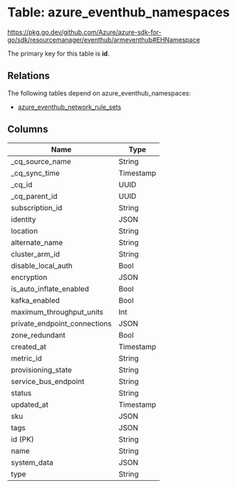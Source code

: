 # Table: azure_eventhub_namespaces

https://pkg.go.dev/github.com/Azure/azure-sdk-for-go/sdk/resourcemanager/eventhub/armeventhub#EHNamespace

The primary key for this table is **id**.

## Relations

The following tables depend on azure_eventhub_namespaces:
  - [azure_eventhub_network_rule_sets](azure_eventhub_network_rule_sets.md)

## Columns
| Name          | Type          |
| ------------- | ------------- |
|_cq_source_name|String|
|_cq_sync_time|Timestamp|
|_cq_id|UUID|
|_cq_parent_id|UUID|
|subscription_id|String|
|identity|JSON|
|location|String|
|alternate_name|String|
|cluster_arm_id|String|
|disable_local_auth|Bool|
|encryption|JSON|
|is_auto_inflate_enabled|Bool|
|kafka_enabled|Bool|
|maximum_throughput_units|Int|
|private_endpoint_connections|JSON|
|zone_redundant|Bool|
|created_at|Timestamp|
|metric_id|String|
|provisioning_state|String|
|service_bus_endpoint|String|
|status|String|
|updated_at|Timestamp|
|sku|JSON|
|tags|JSON|
|id (PK)|String|
|name|String|
|system_data|JSON|
|type|String|